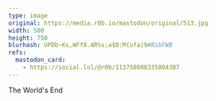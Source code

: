 ```yaml
---
type: image
original: https://media.r0b.io/mastodon/original/513.jpg
width: 500
height: 750
blurhash: UPDb~Ks,WFf8.AR%s;a$0:M{ofa|9#RibFWB
refs:
  mastodon_card:
    - https://social.lol/@r0b/113750088335004307
---
```


The World's End
